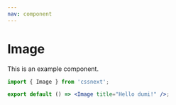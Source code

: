 ```yaml
---
nav: component
---
```


# Image

This is an example component.

```jsx
import { Image } from 'cssnext';

export default () => <Image title="Hello dumi!" />;
```
